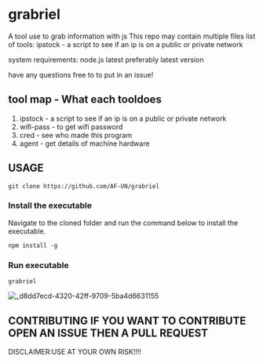 # grabriel
A tool use to grab information with js
This repo may contain multiple files 
   list of tools:
ipstock - a script to see if an ip is on a public or private network



system requirements: node.js latest preferably latest version


have any questions free to to put in an issue!

## tool map - What each tooldoes
1) ipstock - a script to see if an ip is on a public or private network
2) wifi-pass - to get wifi password
3) cred - see who made this program
4) agent - get details of machine hardware





## USAGE
```
git clone https://github.com/AF-UN/grabriel
```

### Install the executable
Navigate to the cloned folder and run the command below to install the executable.
```
npm install -g
```

### Run executable
```
grabriel
```


![_d8dd7ecd-4320-42ff-9709-5ba4d6631155](https://github.com/seandadonntech/grabriel/assets/72393350/3a2d91c5-268c-4de1-a1b2-3dde6bbf8a47)
## CONTRIBUTING IF YOU WANT TO CONTRIBUTE OPEN AN ISSUE THEN A PULL REQUEST

DISCLAIMER:USE AT YOUR OWN RISK!!!!

